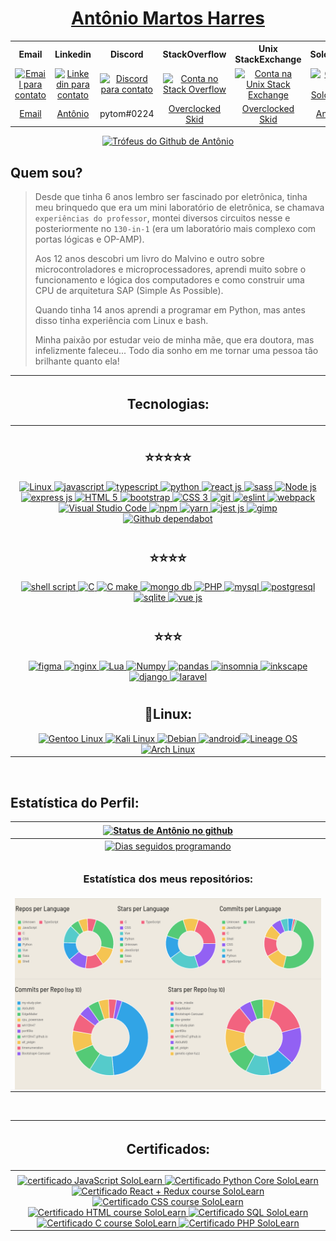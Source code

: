 <a href="https://wh1t3h47.github.io/Ab0utM3"> <h1 align="center"> Antônio Martos Harres </h1> </a>

<table align="center" style="width:100%">

  <tr>
    <th align="center">
      <b align="center" text-align="center"> Email </b>
    </th>
    <th align="center">
      <b align="center" text-align="center"> Linkedin </b>
    </th>
    <th align="center">
      <b align="center" text-align="center"> Discord </b>
    </th>
    <th align="center">
      <b align="center" text-align="center"> StackOverflow </b>
    </th>
    <th align="center">
      <b align="center" text-align="center"> Unix StackExchange </b>
    </th>
    <th align="center">
     <b align="center" text-align="center"> SoloLearn </b>
    </th>
  </tr>

  <tr>
    <td align="center">
      <div align="center" text-align="center"> 
        <a href="mailto:tom.mharres@gmail.com">
          <img align="center" alt="Email para contato" src="https://img.shields.io/badge/Gmail-D14836?style=for-the-badge&logo=gmail&logoColor=white" />
        </a>
      </div>
    </td>
    <td align="center">
      <div align="center" text-align="center">
        <a href="https://www.linkedin.com/in/ant%C3%B4nio-martos-harres-5b85a91b4/">
          <img align="center" alt="Linkedin para contato" src="https://img.shields.io/badge/LinkedIn-0077B5?style=for-the-badge&logo=linkedin&logoColor=white" />
        </a>
      </div>
    </td>
    <td align="center">
      <div align="center" text-align="center">
        <a href="#" disabled="">
          <img align="center" alt="Discord para contato" src="https://img.shields.io/badge/Discord-7289DA?style=for-the-badge&logo=discord&logoColor=white" />
        </a>
      </div>
    </td>
    <td align="center">
      <div text-align="center">
        <a href="https://stackoverflow.com/users/5951911/overclocked-skid">
          <img align="center" alt="Conta no Stack Overflow" src="https://img.shields.io/badge/Stack_Overflow-FE7A16?style=for-the-badge&logo=stack-overflow&logoColor=white" />
        </a>
      </div>
    </td>
    <td align="center">
        <a href="https://unix.stackexchange.com/users/144371/overclocked-skid">
          <img align="center" alt="Conta na Unix Stack Exchange" src="https://img.shields.io/badge/StackExchange-%23ffffff.svg?&style=for-the-badge&logo=StackExchange&logoColor=white" />
        </a>
    </td>
    <td align="center">
      <div align="center" text-align="center">
        <a href="https://www.sololearn.com/profile/532145">
          <img align="center" alt="Conta na SoloLearn" src="https://img.shields.io/badge/-Sololearn-3a464b?style=for-the-badge&logo=Sololearn&logoColor=white" />
        </a>
      </div>
    </td>
  </tr>

  <tr>
    <td align="center">
      <a align="center" href="mailto:tom.mharres@gmail.com"> <span align="center" text-align="center"> Email </span> </a>
    </td>
    <td align="center">
      <a align="center" href="https://www.linkedin.com/in/ant%C3%B4nio-martos-harres-5b85a91b4/"> <span align="center" text-align="center"> Antônio </span> </a>
    </td>
    <td align="center">
      <span align="center" text-align="center"> pytom#0224 </span>
    </td>
    <td align="center">
      <a align="center" href="https://stackoverflow.com/users/5951911/overclocked-skid"> <span align="center" text-align="center"> Overclocked Skid </span> </a>
    </td>
    <td align="center">
      <a align="center" href="https://unix.stackexchange.com/users/144371/overclocked-skid"> <span align="center" text-align="center"> Overclocked Skid </span> </a>
    </td>
    <td align="center">
      <a align="center" href="https://www.sololearn.com/profile/532145"> <span align="center" text-align="center"> Antônio </span> </a>
    </td>
  </tr>

</table>
<div style="width: 100%" align="center">
 <a href="#" disabled=""> <img alt="Trófeus do Github de Antônio" src="https://github-profile-trophy.vercel.app/?username=wh1t3h47&row=1&count_private=true" /> </a>
</div>

## Quem sou?
> Desde que tinha 6 anos lembro ser fascinado por eletrônica, tinha meu brinquedo que era um mini laboratório de eletrônica, se chamava `experiências do professor`, montei diversos circuitos nesse e posteriormente no `130-in-1` (era um laboratório mais complexo com portas lógicas e OP-AMP).
>
> Aos 12 anos descobri um livro do Malvino e outro sobre microcontroladores e microprocessadores, aprendi muito sobre o funcionamento e lógica dos computadores e como construir uma CPU de arquitetura SAP (Simple As Possible).
>
> Quando tinha 14 anos aprendi a programar em Python, mas antes disso tinha experiência com Linux e bash.
> 
> Minha paixão por estudar veio de minha mãe, que era doutora, mas infelizmente faleceu... Todo dia sonho em me tornar uma pessoa tão brilhante quanto ela!

 | <h2 align="center"> Tecnologias: </h2> |
 |---------------------------------------|
 ||
 | <span align="center"> <h2 align="center"> :star::star::star::star::star: </h2> </span> <div align="center"> <a href="#" disabled=""> <img src="https://img.shields.io/badge/Linux-FCC624?style=for-the-badge&logo=linux&logoColor=black" alt="Linux">  <img alt="javascript" src="https://img.shields.io/badge/JavaScript-323330?style=for-the-badge&logo=javascript&logoColor=F7DF1E" /> <img alt="typescript" src="https://img.shields.io/badge/TypeScript-007ACC?style=for-the-badge&logo=typescript&logoColor=white" /> <img alt="python" src="https://img.shields.io/badge/Python-3776AB?style=for-the-badge&logo=python&logoColor=white" /> <img alt="react js" src="https://img.shields.io/badge/React-20232A?style=for-the-badge&logo=react&logoColor=61DAFB" /> <img alt="sass" src="https://img.shields.io/badge/Sass-CC6699?style=for-the-badge&logo=sass&logoColor=white" /> <img alt="Node js" src="https://img.shields.io/badge/Node.js-339933?style=for-the-badge&logo=nodedotjs&logoColor=white" /> <img alt="express js" src="https://img.shields.io/badge/Express.js-000000?style=for-the-badge&logo=express&logoColor=white" /> <img alt="HTML 5" src="https://img.shields.io/badge/HTML5-E34F26?style=for-the-badge&logo=html5&logoColor=white" /> <img alt="bootstrap" src="https://img.shields.io/badge/Bootstrap-563D7C?style=for-the-badge&logo=bootstrap&logoColor=white" /> <img alt="CSS 3" src="https://img.shields.io/badge/CSS3-1572B6?style=for-the-badge&logo=css3&logoColor=white" /> <img alt="git" src="https://img.shields.io/badge/Git-F05032?style=for-the-badge&logo=git&logoColor=white" /> <img alt="eslint" src="https://badges.aleen42.com/src/eslint.svg" height="28"/> <img alt="webpack" src="https://badges.aleen42.com/src/webpack.svg" height="28" /> <img alt="Visual Studio Code" src="https://img.shields.io/badge/Visual_Studio-5C2D91?style=for-the-badge&logo=visual%20studio&logoColor=white" /> <img alt="npm" src="https://img.shields.io/badge/npm-CB3837?style=for-the-badge&logo=npm&logoColor=white" /> <img alt="yarn" src="https://img.shields.io/badge/Yarn-2C8EBB?style=for-the-badge&logo=yarn&logoColor=white" /> <img alt="jest js" src="https://img.shields.io/badge/Jest-C21325?style=for-the-badge&logo=jest&logoColor=white" /> <img alt="gimp" src="https://img.shields.io/badge/gimp-5C5543?style=for-the-badge&logo=gimp&logoColor=white" /> <img alt="Github dependabot" src="https://camo.githubusercontent.com/082dac1bf6c231aa5a3836d300de8b46ee8c6b0ac9465cfc6aed17b6a0cc5662/68747470733a2f2f73332e65752d776573742d322e616d617a6f6e6177732e636f6d2f646570656e6461626f742d696d616765732f6c6f676f2d776974682d6e616d652d686f72697a6f6e74616c2e7376673f7635" height="28" /> </a> </div> |
 ||
 | <span align="center"> <h2 align="center"> :star::star::star::star: </h2> </span> <div align="center"> <a href="#" disabled=""> <img alt="shell script" src="https://img.shields.io/badge/Shell_Script-121011?style=for-the-badge&logo=gnu-bash&logoColor=white" /> <img alt="C" src="https://img.shields.io/badge/C-00599C?style=for-the-badge&logo=c&logoColor=white" /> <img alt="C make" src="https://img.shields.io/badge/CMake-064F8C?style=for-the-badge&logo=cmake&logoColor=white" /> <img alt="mongo db" src="https://img.shields.io/badge/MongoDB-4EA94B?style=for-the-badge&logo=mongodb&logoColor=white" /> <img alt="PHP" src="https://img.shields.io/badge/PHP-777BB4?style=for-the-badge&logo=php&logoColor=white" /> <img alt="mysql" src="https://img.shields.io/badge/MySQL-00000F?style=for-the-badge&logo=mysql&logoColor=white" /> <img alt="postgresql" src="https://img.shields.io/badge/PostgreSQL-316192?style=for-the-badge&logo=postgresql&logoColor=white" /> <img alt="sqlite" src="https://img.shields.io/badge/SQLite-07405E?style=for-the-badge&logo=sqlite&logoColor=white" /> <img alt="vue js" src="https://img.shields.io/badge/Vue.js-35495E?style=for-the-badge&logo=vuedotjs&logoColor=4FC08D" /> </a> </div> |
 ||
 |  <span align="center"> <h2 align="center"> :star::star::star: </h2> </span> <div align="center"> <a href="#" disabled=""> <img alt="figma" src="https://img.shields.io/badge/Figma-F24E1E?style=for-the-badge&logo=figma&logoColor=white" /> <img alt="nginx" src="https://img.shields.io/badge/Nginx-009639?style=for-the-badge&logo=nginx&logoColor=white" /> <img alt="Lua" src="https://img.shields.io/badge/Lua-2C2D72?style=for-the-badge&logo=lua&logoColor=white" /> <img alt="Numpy" src="https://img.shields.io/badge/Numpy-777BB4?style=for-the-badge&logo=numpy&logoColor=white"/> <img alt="pandas" src="https://img.shields.io/badge/Pandas-2C2D72?style=for-the-badge&logo=pandas&logoColor=white" /> <img alt="insomnia" src="https://img.shields.io/badge/Insomnia-5849be?style=for-the-badge&logo=Insomnia&logoColor=white" /> <img alt="inkscape" src="https://img.shields.io/badge/Inkscape-000000?style=for-the-badge&logo=Inkscape&logoColor=white" /> <img alt="django" src="https://img.shields.io/badge/Django-092E20?style=for-the-badge&logo=django&logoColor=green" /> <img alt="laravel" src="https://img.shields.io/badge/Laravel-FF2D20?style=for-the-badge&logo=laravel&logoColor=white" /> </a> </div> |
 ||
 | <span align="center"> <h2 align="center" text-align="center"> 🐧Linux: </h2> </span> <div align="center"> <a href="#" disabled=""> <img alt="Gentoo Linux" src="https://www.nicepng.com/png/full/114-1142594_apparently-the-github-account-of-the-gentoo-linux.png" height="28" /> <img alt="Kali Linux" src="https://img.shields.io/badge/Kali_Linux-557C94?style=for-the-badge&logo=kali-linux&logoColor=white" /> <img alt="Debian" src="https://img.shields.io/badge/Debian-A81D33?style=for-the-badge&logo=debian&logoColor=white" /> <img alt="android" src="https://img.shields.io/badge/Android-3DDC84?style=for-the-badge&logo=android&logoColor=white" /><img alt="Lineage OS" src="https://img.shields.io/badge/lineageos-167C80?style=for-the-badge&logo=lineageos&logoColor=white" /> <img alt="Arch Linux" src="https://img.shields.io/badge/Arch_Linux-1793D1?style=for-the-badge&logo=arch-linux&logoColor=white" /> </a> </a> </div> |

<br />

## Estatística do Perfil:
| <span align="center"> <a href="#" disabled=""> <img align="center" alt="Status de Antônio no github" src="https://github-readme-stats.vercel.app/api?username=wh1t3h47&count_private=true" /> </a> </span>                    |
|-----------------------------------------------------------------------------------------------------------------------------------------|
| <div align="center"> <a href="#" disabled=""> <img align="center" alt="Dias seguidos programando" src="https://github-readme-streak-stats.herokuapp.com/?user=wh1t3h47&count_private=true" /> </a> </div>                |
|                                                                                                                                         |
| <h3 align="center"> Estatística dos meus repositórios: </h3>                                                                            |
| <span align="center"> <a href="#" disabled=""> <img align="center" alt="Vários gráficos de commit por repositório, analisando as linguagens utilizadas e frequencia de commits" src="./Screenshot_2021-07-10 Github Profile Summary - Visualize your GitHub profile.png" /> </a> </span>                     |


<br />

 | <h2 align="center"> Certificados: </h2> |
 |-----------------------------------------|
 ||
 | <div align="center"> <a href="https://www.sololearn.com/certificates/course/en/532145/1024/landscape/pdf"> <img alt="certificado JavaScript SoloLearn" src="https://www.sololearn.com/certificates/course/en/532145/1024/landscape/png" width="219" height="155" /> </a> <a href="https://www.sololearn.com/certificates/course/en/532145/1073/landscape/pdf"> <img alt="Certificado Python Core SoloLearn" src="https://www.sololearn.com/certificates/course/en/532145/1073/landscape/png" width="219" height="155"/> </a> <a href="https://www.sololearn.com/Certificate/1097-532145/pdf"> <img alt="Certificado React + Redux course SoloLearn" src="https://www.sololearn.com/Certificate/1097-532145/jpg" width="219" height="155"/> </a> <a href="https://www.sololearn.com/Certificate/1023-532145/pdf"> <img alt="Certificado CSS course SoloLearn" src="https://www.sololearn.com/Certificate/1023-532145/jpg" width="219" height="155"/> </a> <a href="https://www.sololearn.com/Certificate/1014-532145/pdf"> <img alt="Certificado HTML course SoloLearn" src="https://www.sololearn.com/Certificate/1014-532145/jpg" width="219" height="155"/> </a> <a href="https://www.sololearn.com/certificates/course/en/532145/1060/landscape/pdf"> <img alt="Certificado SQL SoloLearn" src="https://www.sololearn.com/certificates/course/en/532145/1060/landscape/png" width="219" height="155"/> </a> <a href="https://www.sololearn.com/Certificate/1089-532145/pdf"> <img alt="Certificado C course SoloLearn" src="https://www.sololearn.com/Certificate/1089-532145/jpg" width="219" height="155"/> </a> <a href="https://www.sololearn.com/Certificate/1059-532145/pdf"> <img alt="Certificado PHP SoloLearn" src="https://www.sololearn.com/Certificate/1059-532145/jpg" width="219" height="155"/> </a> </div> |

